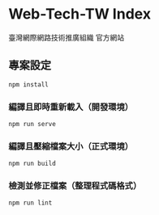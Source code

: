 # Web-Tech-TW Index

臺灣網際網路技術推廣組織 官方網站

## 專案設定

```sh
npm install
```

### 編譯且即時重新載入（開發環境）

```sh
npm run serve
```

### 編譯且壓縮檔案大小（正式環境）

```sh
npm run build
```

### 檢測並修正檔案（整理程式碼格式）

```sh
npm run lint
```
